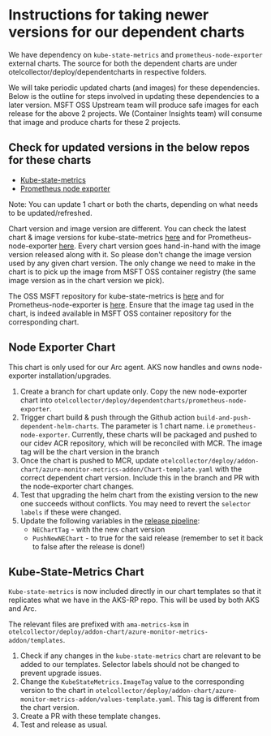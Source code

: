 # Instructions for taking newer versions for our dependent charts

We have dependency on `kube-state-metrics` and `prometheus-node-exporter` external charts. The source for both the dependent charts are under otelcollector/deploy/dependentcharts in respective folders.

We will take periodic updated charts (and images) for these dependencies. Below is the outline for steps involved in updating these dependencies to a later version. MSFT OSS Upstream team will produce safe images for each release for the above 2 projects. We (Container Insights team) will consume that image and produce charts for these 2 projects.

## Check for updated versions in the below repos for these charts
 - [Kube-state-metrics](https://github.com/prometheus-community/helm-charts/blob/main/charts/kube-state-metrics)
 - [Prometheus node exporter](https://github.com/prometheus-community/helm-charts/blob/main/charts/prometheus-node-exporter/)

Note: You can update 1 chart or both the charts, depending on what needs to be updated/refreshed.

Chart version and image version are different. You can check the latest chart & image versions for kube-state-metrics [here](https://github.com/kubernetes/kube-state-metrics/) and for Prometheus-node-exporter [here](https://github.com/prometheus/node_exporter/). Every chart version goes hand-in-hand with the image version released along with it. So please don't change the image version used by any given chart version. The only change we need to make in the chart is to pick up the image from MSFT OSS container registry (the same image version as in the chart version we pick).

The OSS MSFT repository for kube-state-metrics is [here](https://azcuindexer.azurewebsites.net/repositories/oss/kubernetes/kube-state-metrics) and for Prometheus-node-exporter is [here](https://azcuindexer.azurewebsites.net/repositories/oss/prometheus/node-exporter). Ensure that the image tag used in the chart, is indeed available in MSFT OSS container repository for the corresponding chart.

## Node Exporter Chart
This chart is only used for our Arc agent. AKS now handles and owns node-exporter installation/upgrades.
  
1. Create a branch for chart update only. Copy the new node-exporter chart into `otelcollector/deploy/dependentcharts/prometheus-node-exporter`.
2. Trigger chart build & push through the Github action `build-and-push-dependent-helm-charts`. The parameter is 1 chart name. i.e `prometheus-node-exporter`. Currently, these charts will be packaged and pushed to our cidev ACR repository, which will be reconciled with MCR. The image tag will be the chart version in the branch
3. Once the chart is pushed to MCR, update `otelcollector/deploy/addon-chart/azure-monitor-metrics-addon/Chart-template.yaml` with the correct dependent chart version. Include this in the branch and PR with the node-exporter chart changes.
4. Test that upgrading the helm chart from the existing version to the new one succeeds without conflicts. You may need to revert the `selector labels` if these were changed. 
5. Update the following variables in the [release pipeline](https://github-private.visualstudio.com/azure/_releaseDefinition?definitionId=79&_a=definition-variables):
    - `NEChartTag` - with the new chart version
    - `PushNewNEChart` - to true for the said release (remember to set it back to false after the release is done!)

## Kube-State-Metrics Chart
`Kube-state-metrics` is now included directly in our chart templates so that it replicates what we have in the AKS-RP repo. This will be used by both AKS and Arc.

The relevant files are prefixed with `ama-metrics-ksm` in `otelcollector/deploy/addon-chart/azure-monitor-metrics-addon/templates`.

1. Check if any changes in the `kube-state-metrics` chart are relevant to be added to our templates. Selector labels should not be changed to prevent upgrade issues.
2. Change the `KubeStateMetrics.ImageTag` value to the corresponding version to the chart in `otelcollector/deploy/addon-chart/azure-monitor-metrics-addon/values-template.yaml`. This tag is different from the chart version.
3. Create a PR with these template changes.
4. Test and release as usual.
